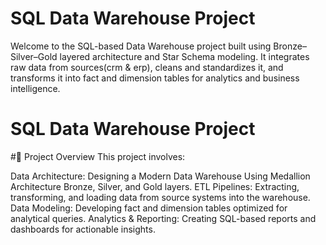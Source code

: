 # SQL Data Warehouse Project

Welcome to the  SQL-based Data Warehouse project built using Bronze–Silver–Gold layered architecture and Star Schema modeling. It integrates raw data from sources(crm & erp), cleans and standardizes it, and transforms it into fact and dimension tables for analytics and business intelligence.

# SQL Data Warehouse Project


#📖 Project Overview
This project involves:
  
  Data Architecture: Designing a Modern Data Warehouse Using Medallion Architecture Bronze, Silver, and Gold layers.
  ETL Pipelines: Extracting, transforming, and loading data from source systems into the warehouse.
  Data Modeling: Developing fact and dimension tables optimized for analytical queries.
  Analytics & Reporting: Creating SQL-based reports and dashboards for actionable insights.
